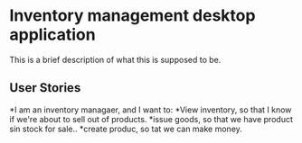 # Inventory management desktop application


This is a brief description of what this is supposed to be.



## User Stories

*I am an inventory managaer, and I want to:
  *View inventory, so that I know if we're about to sell out of products.
   *issue goods, so that we have product sin stock for sale..
   *create produc, so tat we can make money.
